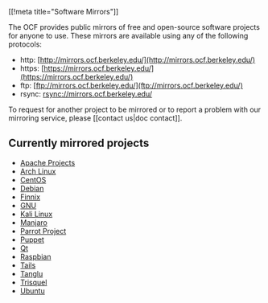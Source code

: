 [[!meta title="Software Mirrors"]]

The OCF provides public mirrors of free and open-source software projects for
anyone to use. These mirrors are available using any of the following protocols:

  - http: [http://mirrors.ocf.berkeley.edu/](http://mirrors.ocf.berkeley.edu/)
  - https: [https://mirrors.ocf.berkeley.edu/](https://mirrors.ocf.berkeley.edu/)
  - ftp: [ftp://mirrors.ocf.berkeley.edu/](ftp://mirrors.ocf.berkeley.edu/)
  - rsync: [rsync://mirrors.ocf.berkeley.edu/](rsync://mirrors.ocf.berkeley.edu/)

To request for another project to be mirrored or to report a problem with our
mirroring service, please [[contact us|doc contact]].

## Currently mirrored projects

  - [Apache Projects](https://www.apache.org/)
  - [Arch Linux](https://www.archlinux.org/)
  - [CentOS](https://www.centos.org/)
  - [Debian](https://www.debian.org/)
  - [Finnix](https://www.finnix.org/)
  - [GNU](https://www.gnu.org/)
  - [Kali Linux](https://www.kali.org/)
  - [Manjaro](https://manjaro.org/)
  - [Parrot Project](https://www.parrotsec.org/)
  - [Puppet](https://puppet.com/)
  - [Qt](https://www.qt.io/)
  - [Raspbian](https://www.raspbian.org/)
  - [Tails](https://tails.boum.org/)
  - [Tanglu](http://www.tanglu.org/)
  - [Trisquel](https://trisquel.info/)
  - [Ubuntu](https://www.ubuntu.com/)
